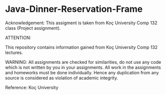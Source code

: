 # Java-Dinner-Reservation-Frame

Acknowledgement: This assigment is taken from Koç University Comp 132 class (Project assignment).

ATTENTION:

This repository contains information gained from Koç University Comp 132 lectures.

WARNING: All assignments are checked for similarities, do not use any code which is not written by you in your assignments. All work in the assignments and homeworks must be done individually. Hence any duplication from any source is considered as violation of academic integrity.

Reference: Koç University
